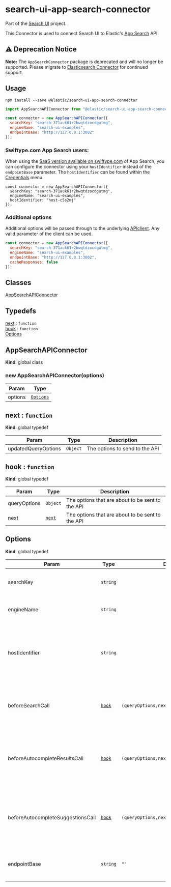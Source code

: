 # search-ui-app-search-connector

Part of the [Search UI](https://github.com/elastic/search-ui) project.

This Connector is used to connect Search UI to Elastic's [App Search](https://www.elastic.co/cloud/app-search-service) API.

## ⚠️ Deprecation Notice

**Note:** The `AppSearchConnector` package is deprecated and will no longer be supported. Please migrate to [Elasticsearch Connector](https://www.npmjs.com/package/@elastic/search-ui-elasticsearch-connector) for continued support.

## Usage

```shell
npm install --save @elastic/search-ui-app-search-connector
```

```js
import AppSearchAPIConnector from "@elastic/search-ui-app-search-connector";

const connector = new AppSearchAPIConnector({
  searchKey: "search-371auk61r2bwqtdzocdgutmg",
  engineName: "search-ui-examples",
  endpointBase: "http://127.0.0.1:3002"
});
```

### Swiftype.com App Search users:

When using the [SaaS version available on swiftype.com](https://app.swiftype.com/as) of App Search, you can configure the connector using your `hostIdentifier` instead of the `endpointBase` parameter.
The `hostIdentifier` can be found within the [Credentials](https://app.swiftype.com/as#/credentials) menu.

```
const connector = new AppSearchAPIConnector({
  searchKey: "search-371auk61r2bwqtdzocdgutmg",
  engineName: "search-ui-examples",
  hostIdentifier: "host-c5s2mj"
});
```

### Additional options

Additional options will be passed through to the underlying
[APIclient](https://github.com/elastic/app-search-javascript). Any valid parameter of the client can be used.

```js
const connector = new AppSearchAPIConnector({
  searchKey: "search-371auk61r2bwqtdzocdgutmg",
  engineName: "search-ui-examples",
  endpointBase: "http://127.0.0.1:3002",
  cacheResponses: false
});
```

## Classes

<dl>
<dt><a href="#AppSearchAPIConnector">AppSearchAPIConnector</a></dt>
<dd></dd>
</dl>

## Typedefs

<dl>
<dt><a href="#next">next</a> : <code>function</code></dt>
<dd></dd>
<dt><a href="#hook">hook</a> : <code>function</code></dt>
<dd></dd>
<dt><a href="#Options">Options</a></dt>
<dd></dd>
</dl>

<a name="AppSearchAPIConnector"></a>

## AppSearchAPIConnector

**Kind**: global class
<a name="new_AppSearchAPIConnector_new"></a>

### new AppSearchAPIConnector(options)

| Param   | Type                             |
| ------- | -------------------------------- |
| options | [<code>Options</code>](#Options) |

<a name="next"></a>

## next : <code>function</code>

**Kind**: global typedef

| Param               | Type                | Description                    |
| ------------------- | ------------------- | ------------------------------ |
| updatedQueryOptions | <code>Object</code> | The options to send to the API |

<a name="hook"></a>

## hook : <code>function</code>

**Kind**: global typedef

| Param        | Type                       | Description                                      |
| ------------ | -------------------------- | ------------------------------------------------ |
| queryOptions | <code>Object</code>        | The options that are about to be sent to the API |
| next         | [<code>next</code>](#next) | The options that are about to be sent to the API |

<a name="Options"></a>

## Options

**Kind**: global typedef

| Param                             | Type                       | Default                                                      | Description                                                                                                                   |
| --------------------------------- | -------------------------- | ------------------------------------------------------------ | ----------------------------------------------------------------------------------------------------------------------------- |
| searchKey                         | <code>string</code>        |                                                              | Credential found in your App Search Dashboard                                                                                 |
| engineName                        | <code>string</code>        |                                                              | Engine to query, found in your App Search Dashboard                                                                           |
| hostIdentifier                    | <code>string</code>        |                                                              | Credential found in your App Search Dashboard Useful when proxying the Swiftype API or developing against a local API server. |
| beforeSearchCall                  | [<code>hook</code>](#hook) | <code>(queryOptions,next)&#x3D;&gt;next(queryOptions)</code> | A hook to amend query options before the request is sent to the API in a query on an "onSearch" event.                        |
| beforeAutocompleteResultsCall     | [<code>hook</code>](#hook) | <code>(queryOptions,next)&#x3D;&gt;next(queryOptions)</code> | A hook to amend query options before the request is sent to the API in a "results" query on an "onAutocomplete" event.        |
| beforeAutocompleteSuggestionsCall | [<code>hook</code>](#hook) | <code>(queryOptions,next)&#x3D;&gt;next(queryOptions)</code> | A hook to amend query options before the request is sent to the API in a "suggestions" query on an "onAutocomplete" event.    |
| endpointBase                      | <code>string</code>        | <code>""</code>                                              | Overrides the base of the Swiftype API endpoint completely.                                                                   |
